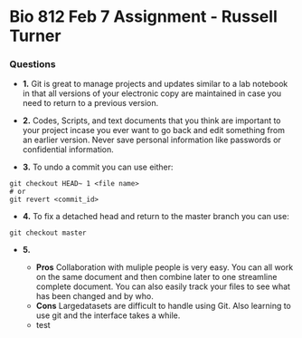 # Bio 812 Feb 7 Assignment - Russell Turner

### Questions

  * **1.** Git is great to manage projects and updates similar to a lab notebook in that all versions of your electronic copy are maintained in case you need to return to a previous version.
  
  * **2.** Codes, Scripts, and text documents that you think are important to your project incase you ever want to go back and edit something from an earlier version. Never save personal information like passwords or confidential information.
  
  * **3.** To undo a commit you can use either:
  ```{r}
git checkout HEAD~ 1 <file name>
  # or
git revert <commit_id>
 ```

  * **4.** To fix a detached head and return to the master branch you can use:
  ```{r}
  git checkout master
  ```
  
  * **5.** 
    + **Pros** Collaboration with muliple people is very easy. You can all work on the same document and then combine later to one streamline complete document. You can also easily track your files to see what has been changed and by who. 
    + **Cons** Largedatasets are difficult to handle using Git. Also learning to use git and the interface takes a while.
   
    - test

